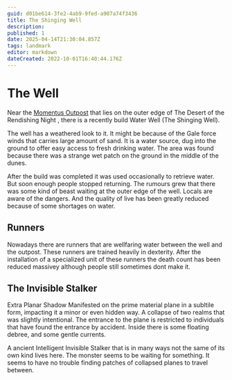 ```yaml
---
guid: d01be614-3fe2-4ab9-9fed-a907a74f3436
title: The Shinging Well
description: 
published: 1
date: 2025-04-14T21:30:04.857Z
tags: landmark
editor: markdown
dateCreated: 2022-10-01T16:40:44.176Z
---
```


# The Well

Near the [Momentus Outpost](/raw/20250501/city/momentus-outpost.md) that lies on the outer edge of The Desert of the Rendishing Night , there is a recently build Water Well (The Shinging Well).

The well has a weathered look to it. It might be because of the Gale force winds that carries large amount of sand. It is a water source, dug into the ground to offer easy access to fresh drinking water. The area was found because there was a strange wet patch on the ground in the middle of the dunes.

After the build was completed it was used occasionally to retrieve water. But soon enough people stopped returning. The rumours grew that there was some kind of beast waiting at the outer edge of the well. Locals are aware of the dangers. And the quality of live has been greatly reduced because of some shortages on water.

## Runners
Nowadays there are runners that are wellfaring water between the well and the outpost.
These runners are trained heavily in dexterity. After the installation of a specialized unit of these runners the death count has been reduced massivey although people still sometimes dont make it.

## The Invisible Stalker

Extra Planar Shadow Manifested on the prime material plane in a subltile form, impacting it a minor or even hidden way. A collapse of two realms that was slightly intentional. The entrance to the plane is restricted to individuals that have found the entrance by accident.
Inside there is some floating debree, and some gentle currents.

A ancient Intelligent Invisible Stalker that is in many ways not the same of its own kind lives here. The monster seems to be waiting for something. It seems to have no trouble finding patches of collapsed planes to travel between.
